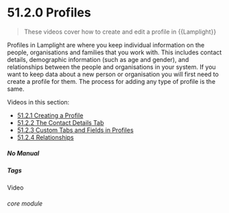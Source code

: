 # 51.2.0 Profiles

> These videos cover how to create and edit a profile in {{Lamplight}}

Profiles in Lamplight are where you keep individual information on the people, organisations and families that you work with. This includes contact details, demographic information (such as age and gender), and relationships between the people and organisations in your system. If you want to keep data about a new person or organisation you will first need to create a profile for them. The process for adding any type of profile is the same.

Videos in this section:

- [51.2.1 Creating a Profile](help/index/p/51.2.1)
- [51.2.2 The Contact Details Tab](help/index/p/52.2.2)
- [51.2.3 Custom Tabs and Fields in Profiles](help/index/p/51.2.3)
- [51.2.4 Relationships](help/index/p/51.2.4)


##### No Manual

##### Tags
Video

###### core module
